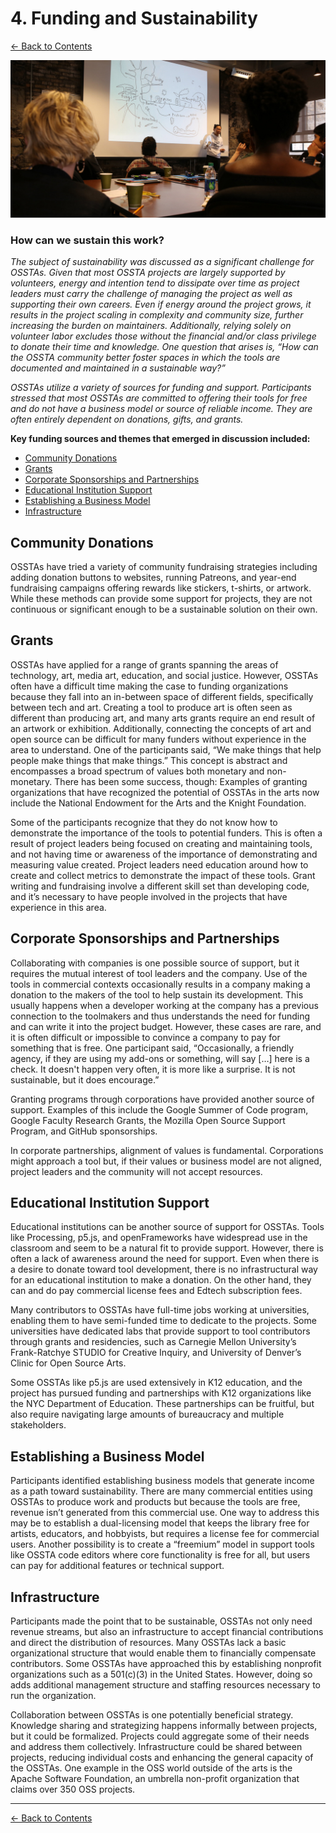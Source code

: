 # 4. Funding and Sustainability

[← Back to Contents](README.md)

![Image description: A man wearing a white hoodie and glasses is standing and speaking next to a video projection screen in a large room at the OSSTA Convening. The screen shows a handmade drawing of an ecosystem featuring worms, fungi, birds, etc. An audience of at least six other persons is seated, listening to him.](images/ossta_table_9.jpg)

### How can we sustain this work?

*The subject of sustainability was discussed as a significant challenge for OSSTAs. Given that most OSSTA projects are largely supported by volunteers, energy and intention tend to dissipate over time as project leaders must carry the challenge of managing the project as well as supporting their own careers. Even if energy around the project grows, it results in the project scaling in complexity and community size, further increasing the burden on maintainers. Additionally, relying solely on volunteer labor excludes those without the financial and/or class privilege to donate their time and knowledge. One question that arises is, “How can the OSSTA community better foster spaces in which the tools are documented and maintained in a sustainable way?”*

*OSSTAs utilize a variety of sources for funding and support. Participants stressed that most OSSTAs are committed to offering their tools for free and do not have a business model or source of reliable income. They are often entirely dependent on donations, gifts, and grants.*

**Key funding sources and themes that emerged in discussion included:**

* [Community Donations](#community-donations)
* [Grants](#grants)
* [Corporate Sponsorships and Partnerships](#corporate-sponsorships-and-partnerships)
* [Educational Institution Support](#educational-institution-support)
* [Establishing a Business Model](#establishing-a-business-model)
* [Infrastructure](#infrastructure)


## Community Donations

OSSTAs have tried a variety of community fundraising strategies including adding donation buttons to websites, running Patreons, and year-end fundraising campaigns offering rewards like stickers, t-shirts, or artwork. While these methods can provide some support for projects, they are not continuous or significant enough to be a sustainable solution on their own.


## Grants

OSSTAs have applied for a range of grants spanning the areas of technology, art, media art, education, and social justice. However, OSSTAs often have a difficult time making the case to funding organizations because they fall into an in-between space of different fields, specifically between tech and art. Creating a tool to produce art is often seen as different than producing art, and many arts grants require an end result of an artwork or exhibition. Additionally, connecting the concepts of art and open source can be difficult for many funders without experience in the area to understand. One of the participants said, “We make things that help people make things that make things.” This concept is abstract and encompasses a broad spectrum of values both monetary and non-monetary. There has been some success, though: Examples of granting organizations that have recognized the potential of OSSTAs in the arts now include the National Endowment for the Arts and the Knight Foundation.

Some of the participants recognize that they do not know how to demonstrate the importance of the tools to potential funders. This is often a result of project leaders being focused on creating and maintaining tools, and not having time or awareness of the importance of demonstrating and measuring value created. Project leaders need education around how to create and collect metrics to demonstrate the impact of these tools. Grant writing and fundraising involve a different skill set than developing code, and it’s necessary to have people involved in the projects that have experience in this area.


## Corporate Sponsorships and Partnerships

Collaborating with companies is one possible source of support, but it requires the mutual interest of tool leaders and the company. Use of the tools in commercial contexts occasionally results in a company making a donation to the makers of the tool to help sustain its development. This usually happens when a developer working at the company has a previous connection to the toolmakers and thus understands the need for funding and can write it into the project budget. However, these cases are rare, and it is often difficult or impossible to convince a company to pay for something that is free. One participant said, “Occasionally, a friendly agency, if they are using my add-ons or something, will say […] here is a check. It doesn't happen very often, it is more like a surprise. It is not sustainable, but it does encourage.”

Granting programs through corporations have provided another source of support. Examples of this include the Google Summer of Code program, Google Faculty Research Grants, the Mozilla Open Source Support Program, and GitHub sponsorships.

In corporate partnerships, alignment of values is fundamental. Corporations might approach a tool but, if their values or business model are not aligned, project leaders and the community will not accept resources.


## Educational Institution Support

Educational institutions can be another source of support for OSSTAs. Tools like Processing, p5.js, and openFrameworks have widespread use in the classroom and seem to be a natural fit to provide support. However, there is often a lack of awareness around the need for support. Even when there is a desire to donate toward tool development, there is no infrastructural way for an educational institution to make a donation. On the other hand, they can and do pay commercial license fees and Edtech subscription fees.

Many contributors to OSSTAs have full-time jobs working at universities, enabling them to have semi-funded time to dedicate to the projects. Some universities have dedicated labs that provide support to tool contributors through grants and residencies, such as Carnegie Mellon University’s Frank-Ratchye STUDIO for Creative Inquiry, and University of Denver’s Clinic for Open Source Arts.

Some OSSTAs like p5.js are used extensively in K12 education, and the project has pursued funding and partnerships with K12 organizations like the NYC Department of Education. These partnerships can be fruitful, but also require navigating large amounts of bureaucracy and multiple stakeholders.


## Establishing a Business Model

Participants identified establishing business models that generate income as a path toward sustainability. There are many commercial entities using OSSTAs to produce work and products but because the tools are free, revenue isn’t generated from this commercial use. One way to address this may be to establish a dual-licensing model that keeps the library free for artists, educators, and hobbyists, but requires a license fee for commercial users. Another possibility is to create a “freemium” model in support tools like OSSTA code editors where core functionality is free for all, but users can pay for additional features or technical support.


## Infrastructure

Participants made the point that to be sustainable, OSSTAs not only need revenue streams, but also an infrastructure to accept financial contributions and direct the distribution of resources. Many OSSTAs lack a basic organizational structure that would enable them to financially compensate contributors. Some OSSTAs have approached this by establishing nonprofit organizations such as a 501(c)(3) in the United States. However, doing so adds additional management structure and staffing resources necessary to run the organization.

Collaboration between OSSTAs is one potentially beneficial strategy. Knowledge sharing and strategizing happens informally between projects, but it could be formalized. Projects could aggregate some of their needs and address them collectively. Infrastructure could be shared between projects, reducing individual costs and enhancing the general capacity of the OSSTAs. One example in the OSS world outside of the arts is the Apache Software Foundation, an umbrella non-profit organization that claims over 350 OSS projects.

---

[← Back to Contents](README.md)